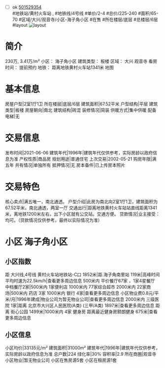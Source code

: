 - [ ] ok [501529354](https://bj.5i5j.com/ershoufang/501529354.html)  
 #地铁站/黄村火车站 ,  #地铁线/4号线
#单价/2-4 #总价/225-240 #面积/65-70   #区域/大兴/观音寺/小区-海子角小区 #在售 #所在楼层/底层 #总楼层/6层 #layout 
![layout](http://image2a.5i5j.com/bdir/layout/97fd1273b84e4d7db0fc9e988d855db0.jpg_P5.jpg) 
# 简介 
 230万,  3.41万/m² 
小区： 海子角小区
建筑类型： 板楼
区域： 大兴 观音寺
看房时间： 提前预约
地铁： 距离地铁黄村火车站1341米 地图
# 基本信息 
 房屋户型|2室1厅1卫
所在楼层|底层/6层
建筑面积|67.52平米
户型结构|平层
建筑类型|板楼
房屋朝向|南北
建筑结构|砖混
装修情况|简装
供暖方式|集中供暖
配备电梯|无
# 交易信息 
 发布时间|2021-06-06
建筑年代|1996年|建筑年代仅供参考，实际房龄以政府信息为准
产权性质|商品房
规划用途|普通住宅
上次交易|2002-05-21
购房年限|满五年
共有情况|单独所有
抵押情况|无
房本备件|已上传房本照片
# 交易特色 
 核心卖点|满五唯一，南北通透。
户型介绍|此房为南北向2室1厅1卫，建筑面积为67.52平米，南北通透，两室一厅
交通出行|距离地铁黄村火车站站直线距离1341米，离地铁1200米左右，出下小区就有公交站。交通方便。
贷款情况|业主接受：均可。（贷款情况仅供参考，最终以实际情况为准）
# 小区 海子角小区
## 小区指数 
 距 大兴线,4号线 黄村火车站地铁站-C口 1852米|距 海子角南里站 119米|高峰时间平均时速为22.5km/h|查看更多周边信息
500米内 平价餐厅67家 ，1家4星餐厅
中档餐厅2家|500米内 1家便利店
1000米内 77家综合超市
2000米内 22家商场|500米内 药店 3家
1000米内 银行 4家|查看更多周边信息
小区物业费0.8元/平米/月|1996年建成|物业公司为暂无物业公司|查看更多周边信息
2000米内 三级医院 1家|距离 北京市大兴区人民医院(A类) (三甲/A类) 1897米|查看更多周边信息
距离 街心公园 1499米|1000米内 4家 健身房
距离最近健身房颢朗健身 675米|查看更多周边信息
## 小区信息 
 小区均价|33135元/m²
建筑面积|31000m²
建筑年代|1996年|建筑年代仅供参考，实际房龄以政府信息为准
总户数|224
绿化率|30%
容积率|2.9
所在商圈|观音寺
小区物业|暂无物业公司
小区在售房源5套
小区在租房源1套

